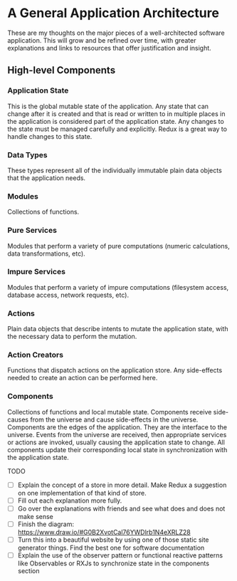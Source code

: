 # A General Application Architecture

These are my thoughts on the major pieces of a well-architected software application. This will grow and be refined over time, with greater explanations and links to resources that offer justification and insight.

## High-level Components

### Application State

This is the global mutable state of the application. Any state that can change after it is created and that is read or written to in multiple places in the application is considered part of the application state. Any changes to the state must be managed carefully and explicitly. Redux is a great way to handle changes to this state.

### Data Types

These types represent all of the individually immutable plain data objects that the application needs.

### Modules

Collections of functions.

### Pure Services

Modules that perform a variety of pure computations (numeric calculations, data transformations, etc).

### Impure Services

Modules that perform a variety of impure computations (filesystem access, database access, network requests, etc).

### Actions

Plain data objects that describe intents to mutate the application state, with the necessary data to perform the mutation.

### Action Creators

Functions that dispatch actions on the application store. Any side-effects needed to create an action can be performed here.

### Components

Collections of functions and local mutable state. Components receive side-causes from the universe and cause side-effects in the universe. Components are the edges of the application. They are the interface to the universe. Events from the universe are received, then appropriate services or actions are invoked, usually causing the application state to change. All components update their corresponding local state in synchronization with the application state.

TODO
- [ ] Explain the concept of a store in more detail. Make Redux a suggestion on one implementation of that kind of store.
- [ ] Fill out each explanation more fully.
- [ ] Go over the explanations with friends and see what does and does not make sense
- [ ] Finish the diagram: https://www.draw.io/#G0B2XvotCal76YWDlrb1N4eXRLZ28
- [ ] Turn this into a beautiful website by using one of those static site generator things. Find the best one for software documentation
- [ ] Explain the use of the observer pattern or functional reactive patterns like Observables or RXJs to synchronize state in the components section
